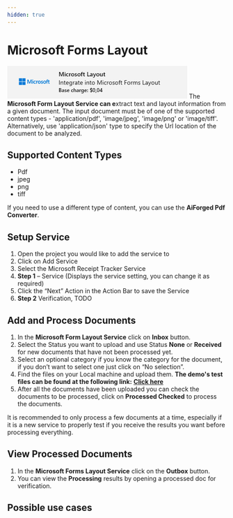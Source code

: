 ```yaml
---
hidden: true
---
```


# Microsoft Forms Layout

![](../../assets/image%20%2824%29%20%283%29.png)
The **Microsoft Form Layout Service can e**xtract text and layout information from a given document. The input document must be of one of the supported content types - 'application/pdf', 'image/jpeg', 'image/png' or 'image/tiff'. Alternatively, use 'application/json' type to specify the Url location of the document to be analyzed.

## Supported Content Types

* Pdf
* jpeg
* png
* tiff

If you need to use a different type of content, you can use the **AiForged Pdf Converter**.

## Setup Service

1. Open the project you would like to add the service to
2. Click on Add Service
3. Select the Microsoft Receipt Tracker Service
4. **Step 1** – Service (Displays the service setting, you can change it as required)
5. Click the “Next” Action in the Action Bar to save the Service
6. **Step 2** Verification, TODO

## Add and Process Documents

1. In the **Microsoft Form Layout Service** click on **Inbox** button.
2. Select the Status you want to upload and use Status **None** or **Received** for new documents that have not been processed yet.
3. Select an optional category if you know the category for the document, if you don’t want to select one just click on “No selection”.
4. Find the files on your Local machine and upload them. **The demo's test files can be found at the following link:** [**Click here**](https://docs.aiforged.com/DemoDocuments/ABBYY%20Classification%20%20Testing.zip)
5. After all the documents have been uploaded you can check the documents to be processed, click on **Processed Checked** to process the documents.

It is recommended to only process a few documents at a time, especially if it is a new service to properly test if you receive the results you want before processing everything.

## View Processed Documents <a href="#view-processed-documents" id="view-processed-documents"></a>

1. In the **Microsoft Forms Layout Service** click on the **Outbox** button.
2. You can view the **Processing** results by opening a processed doc for verification.

## Possible use cases



